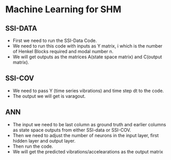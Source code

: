 # Machine Learning for SHM

## SSI-DATA
- First we need to run the SSI-Data Code. 
- We need to run this code with inputs as Y matrix, i which is the number of Henkel Blocks required and modal number n.
- We will get outputs as the matrices A(state space matrix) and C(output matrix).

## SSI-COV
- We need to pass Y (time series vibrations) and time step dt to the code.
- The output we will get is varagout.

## ANN 
- The input we need to be last column as ground truth and earlier columns as state space outputs from either SSI-data or SSI-COV. 
- Then we need to adjust the number of neurons in the input layer, first hidden layer and output layer. 
- Then run the code.
- We will get the predicted vibrations/accelearations as the output matrix
